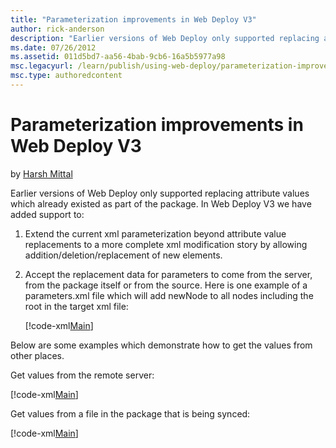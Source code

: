 ```yaml
---
title: "Parameterization improvements in Web Deploy V3"
author: rick-anderson
description: "Earlier versions of Web Deploy only supported replacing attribute values which already existed as part of the package. In Web Deploy V3 we have added support..."
ms.date: 07/26/2012
ms.assetid: 011d5bd7-aa56-4bab-9cb6-16a5b5977a98
msc.legacyurl: /learn/publish/using-web-deploy/parameterization-improvements-in-web-deploy-v3
msc.type: authoredcontent
---
```

Parameterization improvements in Web Deploy V3
====================
by [Harsh Mittal](https://twitter.com/harshmittal)

Earlier versions of Web Deploy only supported replacing attribute values which already existed as part of the package. In Web Deploy V3 we have added support to:

1. Extend the current xml parameterization beyond attribute value replacements to a more complete xml modification story by allowing addition/deletion/replacement of new elements.
2. Accept the replacement data for parameters to come from the server, from the package itself or from the source. Here is one example of a parameters.xml file which will add newNode to all nodes including the root in the target xml file:

	[!code-xml[Main](parameterization-improvements-in-web-deploy-v3/samples/sample1.xml)]

Below are some examples which demonstrate how to get the values from other places.

Get values from the remote server: 

[!code-xml[Main](parameterization-improvements-in-web-deploy-v3/samples/sample2.xml)]

Get values from a file in the package that is being synced:

[!code-xml[Main](parameterization-improvements-in-web-deploy-v3/samples/sample3.xml)]
